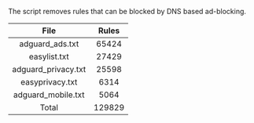 The script removes rules that can be blocked by DNS based ad-blocking.


| File | Rules |
|:----:|:-----:|
| adguard_ads.txt | 65424 |
| easylist.txt | 27429 |
| adguard_privacy.txt | 25598 |
| easyprivacy.txt | 6314 |
| adguard_mobile.txt | 5064 |
| Total | 129829 |